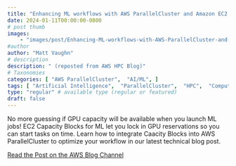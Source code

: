 ```yaml
---
title: "Enhancing ML workflows with AWS ParallelCluster and Amazon EC2 Capacity Blocks for ML"
date: 2024-01-11T00:00:00-0800
# post thumb
images:
    - "images/post/Enhancing-ML-workflows-with-AWS-ParallelCluster-and-Amazon-EC2-Capacity-Blocks-for-ML-1120x630.png"
#author
author: "Matt Vaughn"
# description
description: " (reposted from AWS HPC Blog)"
# Taxonomies
categories: [ "AWS ParallelCluster",  "AI/ML", ]
tags: [ "Artificial Intelligence",  "ParallelCluster",  "HPC",  "Compute",  "AI/ML",  "Machine Learning",  "hpcblog", ]
type: "regular" # available type (regular or featured)
draft: false
---
```


No more guessing if GPU capacity will be available when you launch ML jobs! EC2 Capacity Blocks for ML let you lock in GPU reservations so you can start tasks on time. Learn how to integrate Caacity Blocks into AWS ParallelCluster to optimize your workflow in our latest technical blog post.

<a href="https://aws.amazon.com/blogs/hpc/enhancing-ml-workflows-with-aws-parallelcluster-and-amazon-ec2-capacity-blocks-for-ml/" class="btn btn-primary btn-lg active" role="button" aria-pressed="true" style="margin-top: 8px;">Read the Post on the AWS Blog Channel</a>